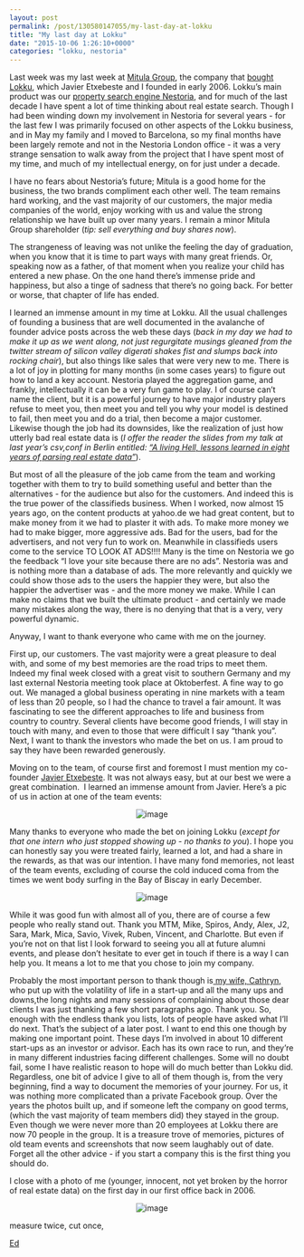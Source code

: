 ```yaml
---
layout: post
permalink: /post/130580147055/my-last-day-at-lokku
title: "My last day at Lokku"
date: "2015-10-06 1:26:10+0000"
categories: "lokku, nestoria"
---
```

Last week was my last week at <a href="http://www.mitulagroup.com">Mitula Group</a>, the company that <a href="http://tech.eu/brief/mitula-lokku-nestoria-acquisition/">bought Lokku</a>, which Javier Etxebeste and I founded in early 2006.
 Lokku’s main product was our <a href="http://nestoria.com/">property search engine Nestoria</a>, and for much of the last decade I have spent a lot of time thinking about real estate search. Though I had been winding down my involvement in Nestoria for several years - for the last few I was primarily focused on other aspects of the Lokku business, and in May my family and I moved to Barcelona, so my final months have been largely remote and not in the Nestoria London office - it was a very strange sensation to walk away from the project that I have spent most of my time, and much of my intellectual energy, on for just under a decade. 

I have no fears about Nestoria’s future; Mitula is a good home for the business, the two brands compliment each other well. The team remains hard working, and the vast majority of our customers, the major media companies of the world, enjoy working with us and value the strong relationship we have built up over many years. I remain a minor Mitula Group shareholder (<i>tip: sell everything and buy shares now</i>).

The strangeness of leaving was not unlike the feeling the day of graduation, when you know that it is time to part ways with many great friends. Or, speaking now as a father, of that moment when you realize your child has entered a new phase. On the one hand there’s immense pride and happiness, but also a tinge of sadness that there’s no going back. For better or worse, that chapter of life has ended. 

I learned an immense amount in my time at Lokku. All the usual challenges of founding a business that are well documented in the avalanche of founder advice posts across the web these days (<i>back in my day we had to make it up as we went along, not just regurgitate musings gleaned from the twitter stream of silicon valley digerati *shakes fist and slumps back into rocking chair*</i>), but also things like sales that were very new to me. There is a lot of joy in plotting for many months (in some cases years) to figure out how to land a key account. Nestoria played the aggregation game, and frankly, intellectually it can be a very fun game to play. I of course can’t name the client, but it is a powerful journey to have major industry players refuse to meet you, then meet you and tell you why your model is destined to fail, then meet you and do a trial, then become a major customer. Likewise though the job had its downsides, like the realization of just how utterly bad real estate data is (<i>I offer the reader the slides from my talk at last year’s csv,conf in Berlin entitled: <a href="http://www.slideshare.net/lokku/a-living-hell-lessons-learned-in-eight-years-of-parsing-real-estate-data">“A living Hell, lessons learned in eight years of parsing real estate data”</a></i>). 

But most of all the pleasure of the job came from the team and working together with them to try to build something useful and better than the alternatives - for the audience but also for the customers. And indeed this is the true power of the classifieds business. When I worked, now almost 15 years ago, on the content products at yahoo.de we had great content, but to make money from it we had to plaster it with ads. To make more money we  had to make bigger, more aggressive ads. Bad for the users, bad for the advertisers, and not very fun to work on. Meanwhile in classifieds users come to the service TO LOOK AT ADS!!!! Many is the time on Nestoria we go the feedback “I love your site because there are no ads”. Nestoria was and is nothing more than a database of ads. The more relevantly and quickly we could show those ads to the users the happier they were, but also the happier the advertiser was - and the more money we make. While I can make no claims that we built the ultimate product - and certainly we made many mistakes along the way, there is no denying that that is a very, very powerful dynamic. 

Anyway, I want to thank everyone who came with me on the journey. 

First up, our customers. The vast majority were a great pleasure to deal with, and some of my best memories are the road trips to 
meet them. Indeed my final week closed with a great visit to southern 
Germany and my last external Nestoria meeting took place at Oktoberfest.
 A fine way to go out. We managed a global business operating in nine 
markets with a team of less than 20 people, so I had the chance to travel a fair amount. It was fascinating to see the different approaches to life and business from country to country. Several clients have become good friends, I will stay in touch with many, and even to those that were difficult I say “thank you”. 
Next, I want to thank the investors who made the bet on us. I am proud to say they have been rewarded generously.  

Moving on to the team, of course first and foremost I must mention my co-founder <a href="https://twitter.com/JavierEtxebeste">Javier Etxebeste</a>. It was not always easy, but at our best we were a great combination.  I learned an immense amount from Javier. Here’s a pic of us in action at one of the team events:

<center><figure class="tmblr-full" data-orig-height="453" data-orig-width="604"><center><img data-orig-height="453" data-orig-width="604" alt="image" src="/img/blog/540.jpg"/></center></figure></center><p/>
Many thanks to everyone who made the bet on joining Lokku (<i>except for that one intern who just stopped showing up - no thanks to you</i>). I hope you can honestly say you were treated fairly, learned a lot, and had a share in the rewards, as that was our intention. I have many fond memories, not least of the team events, excluding of course the cold induced coma from the times we went body surfing in the Bay of Biscay in early December. 

<center><figure class="tmblr-full" data-orig-height="300" data-orig-width="400"><center><img data-orig-height="300" data-orig-width="400" alt="image" src="/img/blog/540.jpg"/></center></figure></center><p/>
While it was good fun with almost all of you, there are of course a few people who really stand out. Thank you MTM, Mike, Spiros, Andy, Alex, J2, Sara, Mark, Mica, Savio, Vivek, Ruben, Vincent, and Charlotte. But even if you’re not on that list I look forward to seeing you all at future alumni events, and please don’t hesitate to ever get in touch if there is a way I can help you. It means a lot to me that you chose to join my company.  

Probably the most important person to thank though is<a href="https://twitter.com/cathryn_tonne"> my wife, Cathryn,</a> who put up with the volatility of life in a start-up and all the many ups and downs,the long nights and many sessions of complaining about those dear clients I was just thanking a few short paragraphs ago. Thank you. 
So, enough with the endless thank you lists, lots of people have asked what I’ll do next. That’s the subject of a later post. I want to end this one though by making one important point. These days I’m involved in about 10 different start-ups as an investor or advisor. Each has its own race to run, and they’re in many different industries facing different challenges. Some will no doubt fail, some I have realistic reason to hope will do much better than Lokku did. Regardless, one bit of advice I give to all of them though is, from the very beginning, find a way to document the memories of your journey. For us, it was nothing more complicated than a private Facebook group. Over the years the photos built up, and if someone left the company on good terms, (which the vast majority of team members did) they stayed in the group. Even though we were never more than 20 employees at Lokku there are now 70 people in the group. It is a treasure trove of memories, pictures of old team events and screenshots that now seem laughably out of date. Forget all the other advice - if you start a company this is the first thing you should do. 

I close with a photo of me (younger, innocent, not yet broken by the horror of real estate data) on the first day in our first office back in 2006. 

<center><figure class="tmblr-full" data-orig-height="375" data-orig-width="500"><center><img data-orig-height="375" data-orig-width="500" alt="image" src="/img/blog/540.jpg"/></center></figure></center>

measure twice, cut once,
<p/>
<a href="https://twitter.com/freyfogle">Ed</a>
